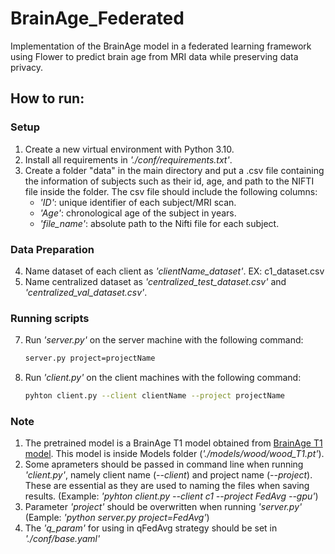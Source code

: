 # BrainAge_Federated
Implementation of the BrainAge model in a federated learning framework using Flower to predict brain age from MRI data while preserving data privacy.


## How to run:

### Setup
1. Create a new virtual environment with Python 3.10.
2. Install all requirements in *'./conf/requirements.txt'*.
3. Create a folder "data" in the main directory and put a .csv file containing the information of subjects such as their id, age, and path to the NIFTI file inside the folder. The csv file should include the following columns:
   - *'ID'*: unique identifier of each subject/MRI scan.
   - *'Age'*: chronological age of the subject in years.
   - *'file_name'*: absolute path to the Nifti file for each subject.

### Data Preparation
4. Name dataset of each client as *'clientName_dataset'*. EX: c1_dataset.csv
5. Name centralized dataset as *'centralized_test_dataset.csv'* and *'centralized_val_dataset.csv'*.

### Running scripts
7. Run *'server.py'* on the server machine with the following command:
   
   ```bash
   server.py project=projectName
   
9. Run *'client.py'* on the client machines with the following command:
   
   ```bash
   pyhton client.py --client clientName --project projectName

### Note
1. The pretrained model is a BrainAge T1 model obtained from [BrainAge T1 model](https://github.com/MIDIconsortium/BrainAge/blob/main/HBM_models/T1/model.pt). This model is inside Models folder (*'./models/wood/wood_T1.pt'*).
2. Some aprameters should be passed in command line when running *'client.py'*, namely client name (*--client*) and project name (*--project*). These are essential as they are used to naming the files when saving results. (Example: *'pyhton client.py --client c1 --project FedAvg --gpu'*)
3. Parameter *'project'* should be overwritten when running *'server.py'* (Eample: *'python server.py project=FedAvg'*)
4. The *'q_param'* for using in qFedAvg strategy should be set in *'./conf/base.yaml'*
